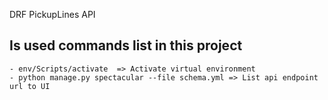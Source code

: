DRF PickupLines API
## Is used commands list in this project
    - env/Scripts/activate  => Activate virtual environment
    - python manage.py spectacular --file schema.yml => List api endpoint url to UI